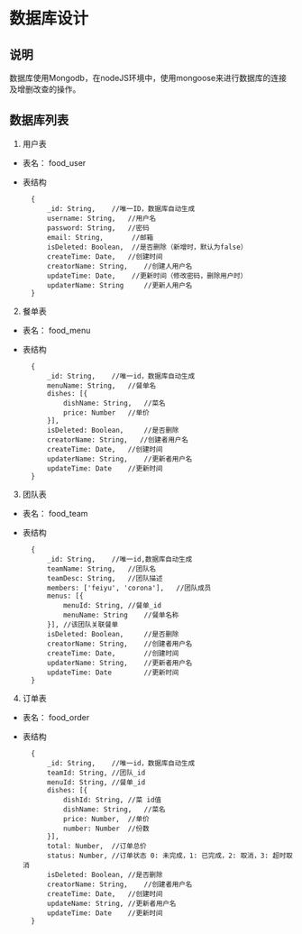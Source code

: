 
# 数据库设计

## 说明

数据库使用Mongodb，在nodeJS环境中，使用mongoose来进行数据库的连接及增删改查的操作。


## 数据库列表

1. 用户表

* 表名： food_user
* 表结构 
        
        {
            _id: String,    //唯一ID，数据库自动生成
            username: String,   //用户名
            password: String,   //密码
            email: String,       //邮箱
            isDeleted: Boolean,  //是否删除（新增时，默认为false）
            createTime: Date,   //创建时间
            creatorName: String,    //创建人用户名
            updateTime: Date,    //更新时间（修改密码，删除用户时）
            updaterName: String     //更新人用户名
        }
        
2. 餐单表

* 表名： food_menu
* 表结构

        {   
            _id: String,    //唯一id，数据库自动生成
            menuName: String,   //餐单名
            dishes: [{
                dishName: String,   //菜名   
                price: Number   //单价
            }],
            isDeleted: Boolean,     //是否删除
            creatorName: String,   //创建者用户名
            createTime: Date,   //创建时间
            updaterName: String,    //更新者用户名
            updateTime: Date    //更新时间
        }
        
3. 团队表

* 表名： food_team
* 表结构

        {   
            _id: String,    //唯一id,数据库自动生成
            teamName: String,   //团队名
            teamDesc: String,   //团队描述
            members: ['feiyu', 'corona'],   //团队成员
            menus: [{
                menuId: String, //餐单_id
                menuName: String    //餐单名称
            }], //该团队关联餐单
            isDeleted: Boolean,     //是否删除
            creatorName: String,    //创建者用户名
            createTime: Date,       //创建时间
            updaterName: String,    //更新者用户名
            updateTime: Date        //更新时间
        }

4. 订单表

* 表名： food_order
* 表结构

        {
            _id: String,    //唯一id，数据库自动生成
            teamId: String, //团队_id
            menuId: String, //餐单_id
            dishes: [{
                dishId: String, //菜 id值 
                dishName: String,   //菜名
                price: Number,  //单价
                number: Number  //份数
            }],
            total: Number,  //订单总价
            status: Number, //订单状态 0: 未完成，1: 已完成，2: 取消，3: 超时取消
            isDeleted: Boolean, //是否删除
            creatorName: String,    //创建者用户名
            createTime: Date,   //创建时间
            updateName: String, //更新者用户名
            updateTime: Date    //更新时间
        }